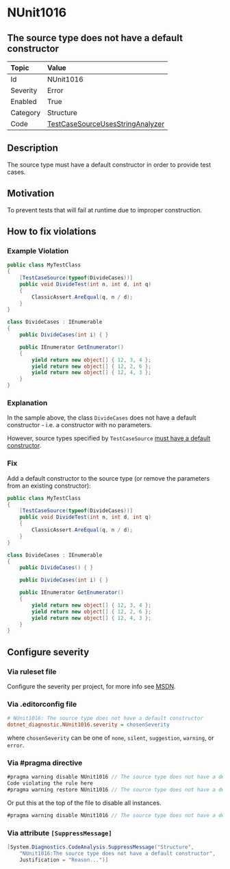 # NUnit1016

## The source type does not have a default constructor

| Topic    | Value
| :--      | :--
| Id       | NUnit1016
| Severity | Error
| Enabled  | True
| Category | Structure
| Code     | [TestCaseSourceUsesStringAnalyzer](https://github.com/nunit/nunit.analyzers/blob/master/src/nunit.analyzers/TestCaseSourceUsage/TestCaseSourceUsesStringAnalyzer.cs)

## Description

The source type must have a default constructor in order to provide test cases.

## Motivation

To prevent tests that will fail at runtime due to improper construction.

## How to fix violations

### Example Violation

```csharp
public class MyTestClass
{
    [TestCaseSource(typeof(DivideCases))]
    public void DivideTest(int n, int d, int q)
    {
        ClassicAssert.AreEqual(q, n / d);
    }
}

class DivideCases : IEnumerable
{
    public DivideCases(int i) { }

    public IEnumerator GetEnumerator()
    {
        yield return new object[] { 12, 3, 4 };
        yield return new object[] { 12, 2, 6 };
        yield return new object[] { 12, 4, 3 };
    }
}
```

### Explanation

In the sample above, the class `DivideCases` does not have a default constructor - i.e. a constructor with no parameters.

However, source types specified by `TestCaseSource`
[must have a default constructor](https://github.com/nunit/docs/wiki/TestCaseSource-Attribute).

### Fix

Add a default constructor to the source type (or remove the parameters from an existing constructor):

```csharp
public class MyTestClass
{
    [TestCaseSource(typeof(DivideCases))]
    public void DivideTest(int n, int d, int q)
    {
        ClassicAssert.AreEqual(q, n / d);
    }
}

class DivideCases : IEnumerable
{
    public DivideCases() { }

    public DivideCases(int i) { }

    public IEnumerator GetEnumerator()
    {
        yield return new object[] { 12, 3, 4 };
        yield return new object[] { 12, 2, 6 };
        yield return new object[] { 12, 4, 3 };
    }
}
```

<!-- start generated config severity -->
## Configure severity

### Via ruleset file

Configure the severity per project, for more info see
[MSDN](https://learn.microsoft.com/en-us/visualstudio/code-quality/using-rule-sets-to-group-code-analysis-rules?view=vs-2022).

### Via .editorconfig file

```ini
# NUnit1016: The source type does not have a default constructor
dotnet_diagnostic.NUnit1016.severity = chosenSeverity
```

where `chosenSeverity` can be one of `none`, `silent`, `suggestion`, `warning`, or `error`.

### Via #pragma directive

```csharp
#pragma warning disable NUnit1016 // The source type does not have a default constructor
Code violating the rule here
#pragma warning restore NUnit1016 // The source type does not have a default constructor
```

Or put this at the top of the file to disable all instances.

```csharp
#pragma warning disable NUnit1016 // The source type does not have a default constructor
```

### Via attribute `[SuppressMessage]`

```csharp
[System.Diagnostics.CodeAnalysis.SuppressMessage("Structure",
    "NUnit1016:The source type does not have a default constructor",
    Justification = "Reason...")]
```
<!-- end generated config severity -->
